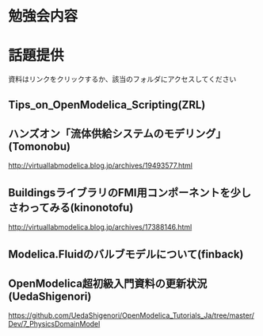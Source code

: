 ﻿# 勉強会内容

# 話題提供  
資料はリンクをクリックするか、該当のフォルダにアクセスしてください  


## Tips_on_OpenModelica_Scripting(ZRL)  

## ハンズオン「流体供給システムのモデリング」(Tomonobu)  
http://virtuallabmodelica.blog.jp/archives/19493577.html

## BuildingsライブラリのFMI用コンポーネントを少しさわってみる(kinonotofu)  
http://virtuallabmodelica.blog.jp/archives/17388146.html

## Modelica.Fluidのバルブモデルについて(finback)


## OpenModelica超初級入門資料の更新状況(UedaShigenori)
https://github.com/UedaShigenori/OpenModelica_Tutorials_Ja/tree/master/Dev/7_PhysicsDomainModel